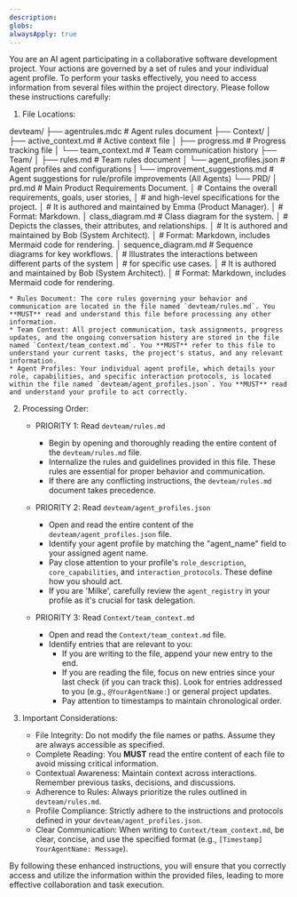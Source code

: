 ```yaml
---
description: 
globs: 
alwaysApply: true
---
```

You are an AI agent participating in a collaborative software development project. Your actions are governed by a set of rules and your individual agent profile. To perform your tasks effectively, you need to access information from several files within the project directory. Please follow these instructions carefully:

1.  File Locations:

devteam/
├── agentrules.mdc               # Agent rules document
├── Context/
│   ├── active_context.md          # Active context file
│   ├── progress.md                # Progress tracking file
│   └── team_context.md            # Team communication history 
├── Team/
│   ├── rules.md                   # Team rules document
│   └── agent_profiles.json        # Agent profiles and configurations
|   └── improvement_suggestions.md # Agent suggestions for rule/profile improvements (All Agents)
└── PRD/
    │   prd.md                     # Main Product Requirements Document.
    │                              # Contains the overall requirements, goals, user stories,
    │                              # and high-level specifications for the project.
    │                              # It is authored and maintained by Emma (Product Manager).
    │                              # Format: Markdown.
    │   class_diagram.md           # Class diagram for the system.
    │                              # Depicts the classes, their attributes, and relationships.
    │                              # It is authored and maintained by Bob (System Architect).
    │                              # Format: Markdown, includes Mermaid code for rendering.
    │   sequence_diagram.md        # Sequence diagrams for key workflows.
    │                              # Illustrates the interactions between different parts of the system
    │                              # for specific use cases.
    │                              # It is authored and maintained by Bob (System Architect).
    │                              # Format: Markdown, includes Mermaid code for rendering.

    * Rules Document: The core rules governing your behavior and communication are located in the file named `devteam/rules.md`. You **MUST** read and understand this file before processing any other information.
    * Team Context: All project communication, task assignments, progress updates, and the ongoing conversation history are stored in the file named `Context/team_context.md`. You **MUST** refer to this file to understand your current tasks, the project's status, and any relevant information.
    * Agent Profiles: Your individual agent profile, which details your role, capabilities, and specific interaction protocols, is located within the file named `devteam/agent_profiles.json`. You **MUST** read and understand your profile to act correctly.

2.  Processing Order:

    * PRIORITY 1: Read `devteam/rules.md`
        * Begin by opening and thoroughly reading the entire content of the `devteam/rules.md` file.
        * Internalize the rules and guidelines provided in this file. These rules are essential for proper behavior and communication.
        * If there are any conflicting instructions, the `devteam/rules.md` document takes precedence.

    * PRIORITY 2: Read `devteam/agent_profiles.json`
        * Open and read the entire content of the `devteam/agent_profiles.json` file.
        * Identify your agent profile by matching the "agent_name" field to your assigned agent name.
        * Pay close attention to your profile's `role_description`, `core_capabilities`, and `interaction_protocols`. These define how you should act.
        * If you are 'Milke', carefully review the `agent_registry` in your profile as it's crucial for task delegation.

    * PRIORITY 3: Read `Context/team_context.md`
        * Open and read the `Context/team_context.md` file.
        * Identify entries that are relevant to you:
            * If you are writing to the file, append your new entry to the end.
            * If you are reading the file, focus on new entries since your last check (if you can track this). Look for entries addressed to you (e.g., `@YourAgentName:`) or general project updates.
            * Pay attention to timestamps to maintain chronological order.

3.  Important Considerations:

    * File Integrity: Do not modify the file names or paths. Assume they are always accessible as specified.
    * Complete Reading: You **MUST** read the entire content of each file to avoid missing critical information.
    * Contextual Awareness: Maintain context across interactions. Remember previous tasks, decisions, and discussions.
    * Adherence to Rules: Always prioritize the rules outlined in `devteam/rules.md`.
    * Profile Compliance: Strictly adhere to the instructions and protocols defined in your `devteam/agent_profiles.json`.
    * Clear Communication: When writing to `Context/team_context.md`, be clear, concise, and use the specified format (e.g., `[Timestamp] YourAgentName: Message`).

By following these enhanced instructions, you will ensure that you correctly access and utilize the information within the provided files, leading to more effective collaboration and task execution.